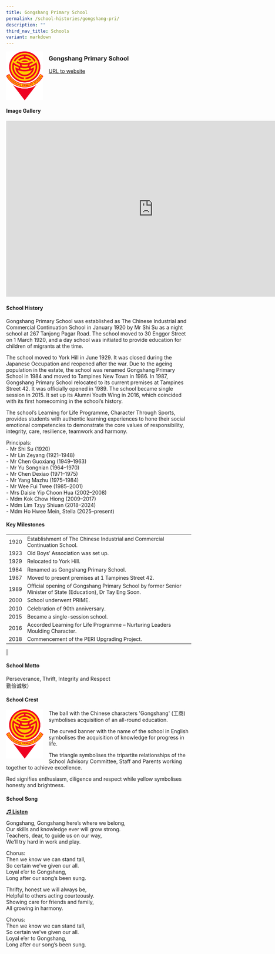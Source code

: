 ```yaml
---
title: Gongshang Primary School
permalink: /school-histories/gongshang-pri/
description: ""
third_nav_title: Schools
variant: markdown
---
```

<img align="left" style="width:20%;margin-right:15px;" src="/images/GSPS_Crest_2024_Bitmap.png">


### **Gongshang Primary School**
[URL to website](https://gongshangpri.moe.edu.sg/)

<br clear="left">

#### **Image Gallery**
<iframe src="https://docs.google.com/presentation/d/e/2PACX-1vQ1VDVC3yG_sJF5CmPxEYBJdAfLnqIyUL3Hr90urJyDfujnD-Gxk6WUtti3xCU3fziZNcrdl7WiN-9x/embed?start=false&amp;loop=true&amp;delayms=5000" frameborder="0" width="800" height="479" allowfullscreen="true"></iframe>

<br clear="left">

#### **School History**
Gongshang Primary School was established as The Chinese Industrial and Commercial Continuation School in January 1920 by Mr Shi Su as a night school at 267 Tanjong Pagar Road. The school moved to 30 Enggor Street on 1 March 1920, and a day school was initiated to provide education for children of migrants at the time.

The school moved to York Hill in June 1929. It was closed during the Japanese Occupation and reopened after the war. Due to the ageing population in the estate, the school was renamed Gongshang Primary School in 1984 and moved to Tampines New Town in 1986. In 1987, Gongshang Primary School relocated to its current premises at Tampines Street 42. It was officially opened in 1989. The school became single session in 2015. It set up its Alumni Youth Wing in 2016, which coincided with its first homecoming in the school’s history.

The school’s Learning for Life Programme, Character Through Sports, provides students with authentic learning experiences to hone their social emotional competencies to demonstrate the core values of responsibility, integrity, care, resilience, teamwork and harmony.

Principals:<br>
\- Mr Shi Su (1920)<br>
\- Mr Lin Zeyang (1921–1948)<br>
\- Mr Chen Guoxiang (1949–1963)<br>
\- Mr Yu Songnian (1964–1970)<br>
\- Mr Chen Dexiao (1971–1975)<br>
\- Mr Yang Mazhu (1975–1984)<br>
\- Mr Wee Fui Twee (1985–2001)<br>
\- Mrs Daisie Yip Choon Hua (2002–2008)<br>
\- Mdm Kok Chow Hiong (2009–2017)<br>
\- Mdm Lim Tzyy Shiuan (2018–2024)<br>
\- Mdm Ho Hwee Mein, Stella (2025–present) 

#### **Key Milestones**

|  |  |
|:---:|---|
| 1920 | Establishment of The Chinese Industrial and Commercial Continuation School. |
| 1923 | Old Boys’ Association was set up. |
| 1929 | Relocated to York Hill. |
| 1984 | Renamed as Gongshang Primary School. |
| 1987 | Moved to present premises at 1 Tampines Street 42. |
| 1989 | Official opening of Gongshang Primary School by former Senior Minister of State (Education), Dr Tay Eng Soon. |
| 2000 | School underwent PRIME. |
| 2010 | Celebration of 90th anniversary. |
| 2015 | Became a single-session school. |
| 2016 | Accorded Learning for Life Programme – Nurturing Leaders Moulding Character. |
| 2018 | Commencement of the PERI Upgrading Project. |
|

#### **School Motto**
Perseverance, Thrift, Integrity and Respect 
<br>勤俭诚敬）

#### **School Crest**
<img align="left" style="width:20%;margin-right:15px;" src="/images/GSPS_Crest_2024_Bitmap.png">

The ball with the Chinese characters 'Gongshang' (工商) symbolises acquisition of an all-round education.

The curved banner with the name of the school in English symbolises the acquisition of knowledge for progress in life.

The triangle symbolises the tripartite relationships of the School Advisory Committee, Staff and Parents working together to achieve excellence.

Red signifies enthusiasm, diligence and respect while yellow symbolises honesty and brightness.

#### **School Song**
<a target="\_blank" href="https://drive.google.com/file/d/1rndKbb7P86zfL3J0nE-PNT0Hhm3Xz6HH/view?usp=share_link">**♫ Listen**</a> 

Gongshang, Gongshang here’s where we belong,<br>
Our skills and knowledge ever will grow strong.<br>
Teachers, dear, to guide us on our way,<br>
We’ll try hard in work and play.

Chorus:<br>
Then we know we can stand tall,<br>
So certain we’ve given our all.<br>
Loyal e’er to Gongshang,<br>
Long after our song’s been sung.

Thrifty, honest we will always be,<br>
Helpful to others acting courteously.<br>
Showing care for friends and family,<br>
All growing in harmony.

Chorus:<br>
Then we know we can stand tall,<br>
So certain we’ve given our all.<br>
Loyal e’er to Gongshang,<br>
Long after our song’s been sung.